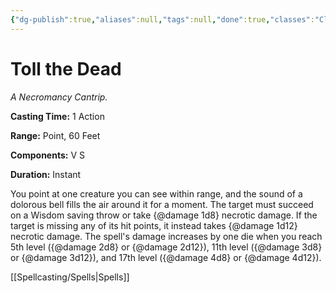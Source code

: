 ```yaml
---
{"dg-publish":true,"aliases":null,"tags":null,"done":true,"classes":"Cleric, Warlock, Wizard,","spellLevel":0,"school":"Necromancy","source":"XGE","permalink":"/spells/toll-the-dead/","dgHomeLink":false,"dgPassFrontmatter":true}
---
```


# Toll the Dead
*A Necromancy Cantrip.*

**Casting Time:** 1 Action

**Range:** Point, 60 Feet

**Components:** V S 

**Duration:** Instant

You point at one creature you can see within range, and the sound of a dolorous bell fills the air around it for a moment. The target must succeed on a Wisdom saving throw or take {@damage 1d8} necrotic damage. If the target is missing any of its hit points, it instead takes {@damage 1d12} necrotic damage.
The spell's damage increases by one die when you reach 5th level ({@damage 2d8} or {@damage 2d12}), 11th level ({@damage 3d8} or {@damage 3d12}), and 17th level ({@damage 4d8} or {@damage 4d12}).

[[Spellcasting/Spells|Spells]]